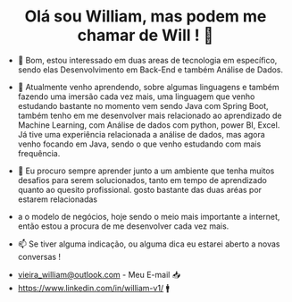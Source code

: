 <div align="center">
<h1> Olá sou William, mas podem me chamar de Will ! 👋 </h1> 
</div>
 
- 👀 Bom, estou interessado em duas areas de tecnologia em específico, sendo elas Desenvolvimento em Back-End e também Análise de Dados.

- 🌱 Atualmente venho aprendendo, sobre algumas linguagens e também fazendo uma imersão cada vez mais, uma linguagem que venho estudando bastante no momento vem sendo Java com Spring Boot, também tenho em me desenvolver mais relacionado ao aprendizado de Machine Learning, com Análise de dados com python, power BI, Excel. Já tive uma experiência relacionada a análise de dados, mas agora venho focando em Java, sendo o que venho estudando com mais frequência.

- 💞️ Eu procuro sempre aprender junto a um ambiente que tenha muitos desafios para serem solucionados, tanto em tempo de aprendizado quanto ao quesito profissional. gosto bastante das duas aréas por estarem relacionadas

- a o modelo de negócios, hoje sendo o meio mais importante a internet, então estou a procura de me desenvolver cada vez mais.
- 📫 Se tiver alguma indicação, ou alguma dica eu estarei aberto a novas conversas !
+ vieira_william@outlook.com - Meu E-mail  📥
+ https://www.linkedin.com/in/william-v1/ 🚹

